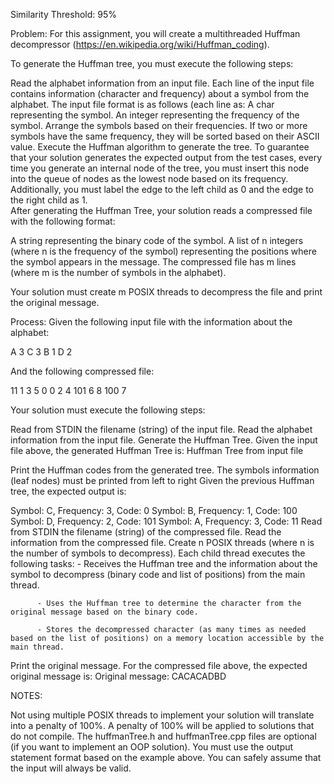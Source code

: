 Similarity Threshold: 95%

Problem:
For this assignment, you will create a multithreaded Huffman decompressor (https://en.wikipedia.org/wiki/Huffman_coding).

To generate the Huffman tree, you must execute the following steps:

Read the alphabet information from an input file.
Each line of the input file contains information (character and frequency) about a symbol from the alphabet. The input file format is as follows (each line as:
A char representing the symbol.
An integer representing the frequency of the symbol.
Arrange the symbols based on their frequencies. If two or more symbols have the same frequency, they will be sorted based on their ASCII value.
Execute the Huffman algorithm to generate the tree. To guarantee that your solution generates the expected output from the test cases, every time you generate an internal node of the tree, you must insert this node into the queue of nodes as the lowest node based on its frequency. Additionally, you must label the edge to the left child as 0 and the edge to the right child as 1.  
After generating the Huffman Tree, your solution reads a compressed file with the following format:

A string representing the binary code of the symbol.
A list of n integers (where n is the frequency of the symbol) representing the positions where the symbol appears in the message.
The compressed file has m lines (where m is the number of symbols in the alphabet).

Your solution must create m POSIX threads to decompress the file and print the original message.

Process:
Given the following input file with the information about the alphabet:

A 3
C 3
B 1
D 2

And the following compressed file:

11 1 3 5
0 0 2 4
101 6 8
100 7

Your solution must execute the following steps:

Read from STDIN the filename (string) of the input file.
Read the alphabet information from the input file.
Generate the Huffman Tree. Given the input file above, the generated Huffman Tree is:
       Huffman Tree from input file

Print the Huffman codes from the generated tree. The symbols information (leaf nodes) must be printed from left to right
        Given the previous Huffman tree, the expected output is:

Symbol: C, Frequency: 3, Code: 0
Symbol: B, Frequency: 1, Code: 100
Symbol: D, Frequency: 2, Code: 101
Symbol: A, Frequency: 3, Code: 11
Read from STDIN the filename (string) of the compressed file.
Read the information from the compressed file.
Create n POSIX threads (where n is the number of symbols to decompress). Each child thread executes the following tasks:
         - Receives the Huffman tree and the information about the symbol to decompress (binary code and list of positions) from the main thread.

          - Uses the Huffman tree to determine the character from the original message based on the binary code.

          - Stores the decompressed character (as many times as needed based on the list of positions) on a memory location accessible by the main thread.

Print the original message. For the compressed file above, the expected original message is:
Original message: CACACADBD

NOTES:

Not using multiple POSIX threads to implement your solution will translate into a penalty of 100%.
A penalty of 100% will be applied to solutions that do not compile.
The huffmanTree.h and huffmanTree.cpp files are optional (if you want to implement an OOP solution).
You must use the output statement format based on the example above. 
You can safely assume that the input will always be valid.